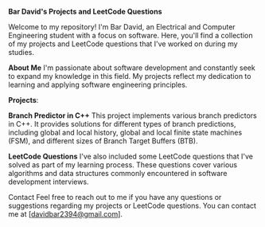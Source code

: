 **Bar David's Projects and LeetCode Questions**

Welcome to my repository! I'm Bar David, an Electrical and Computer Engineering student with a focus on software. Here, you'll find a collection of my projects and LeetCode questions that I've worked on during my studies.

**About Me**
I'm passionate about software development and constantly seek to expand my knowledge in this field. My projects reflect my dedication to learning and applying software engineering principles.

**Projects**:

**Branch Predictor in C++**
This project implements various branch predictors in C++. It provides solutions for different types of branch predictions, including global and local history, global and local finite state machines (FSM), and different sizes of Branch Target Buffers (BTB).

**LeetCode Questions**
I've also included some LeetCode questions that I've solved as part of my learning process. These questions cover various algorithms and data structures commonly encountered in software development interviews.

Contact
Feel free to reach out to me if you have any questions or suggestions regarding my projects or LeetCode questions. You can contact me at [davidbar2394@gmail.com].


